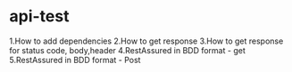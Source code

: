 # api-test
1.How to add dependencies 
2.How to get response 
3.How to get response for status code, body,header
4.RestAssured in BDD format - get
5.RestAssured in BDD format - Post